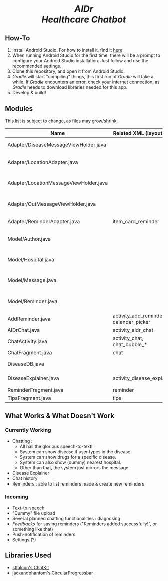 <h1 align="center"><i>AIDr</i><br><i>Healthcare Chatbot</i></h1>

## How-To
1. Install Android Studio. For how to install it, find it [here](https://developer.android.com/studio/)
2. When running Android Studio for the first time, there will be a prompt to configure your Android Studio installation. Just follow and use the recommended settings.
3. Clone this repository, and open it from Android Studio.
4. *Gradle* will start "compiling" things, this first run of *Gradle* will take a while.
If *Gradle* encounters an error, check your internet connection, as *Gradle* needs to download libraries needed for this app.
5. Develop & build!

## Modules

This list is subject to change, as files may grow/shrink.

|Name                 |Related XML (layout) file|Description           |
|---------------------|-------------------------|----------------------|
|Adapter/DiseaseMessageViewHolder.java|         |Adapter/controller for chat viewing a disease|
|Adapter/LocationAdapter.java|                  |Adapter/controller for RecyclerView in chat_bubble_locations|
|Adapter/LocationMessageViewHolder.java|        |Adapter/controller for chat viewing locations of hospital|
|Adapter/OutMessageViewHolder.java|             |Adapter/controller for outgoing chat (although it's "unused")|
|Adapter/ReminderAdapter.java|item_card_reminder|Adapter for viewing reminders|
|Model/Author.java    |                         |Data structure/representation of author of messages|
|Model/Hospital.java  |                         |Data structure/representation of hospitals|
|Model/Message.java   |                         |Data structure/representation of messages|
|Model/Reminder.java  |                         |Data structure/representation of reminders|
|AddReminder.java     |activity_add_reminder2, calendar_picker|View & controller for adding reminders|
|AIDrChat.java        |activity_aidr_chat       |The main activity     |
|ChatActivity.java    |activity_chat, chat_bubble_*|View & controller for the chatting feature| 
|ChatFragment.java    |chat                     |The main chat tab     |
|DiseaseDB.java       |                         |Used as an "interface" to disease database|
|DiseaseExplainer.java|activity_disease_explainer|Used to show details about a disease|
|ReminderFragment.java|reminder                 |The main reminder tab |
|TipsFragment.java    |tips                     |The main tips tab     |

## What Works & What Doesn't Work

### Currently Working
- Chatting : 
    - All hail the glorious speech-to-text!
    - System can show disease if user types in the disease.
    - System can show drugs for a specific disease. 
    - System can also show (dummy) nearest hospital. 
    - Other than that, the system just mirrors the message.
- Disease Explainer
- Chat history
- Reminders : able to list reminders made & create new reminders

### Incoming
- Text-to-speech
- "Dummy" file upload
- Several planned chatting functionalities : diagnosing
- *Feedbacks* for saving reminders ("Reminders added successfully!", or something like that)
- Push-notification of reminders
- Settings (?)

## Libraries Used
- [stfalcon's ChatKit](https://github.com/stfalcon-studio/ChatKit)
- [jackandphantom's CircularProgressbar](https://github.com/sparrow007/CircularProgressbar/blob/master/README.md)